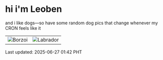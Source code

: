 # hi i'm Leoben

and i like dogs—so have some random dog pics that change whenever my CRON feels like it

|  |  |
|--------|----------|
| ![Borzoi](https://random-dog-vercel.vercel.app/api/random-borzoi?v=1750959772) | ![Labrador](https://random-dog-vercel.vercel.app/api/random-labrador?v=1750959772) |

Last updated: 2025-06-27 01:42 PHT
